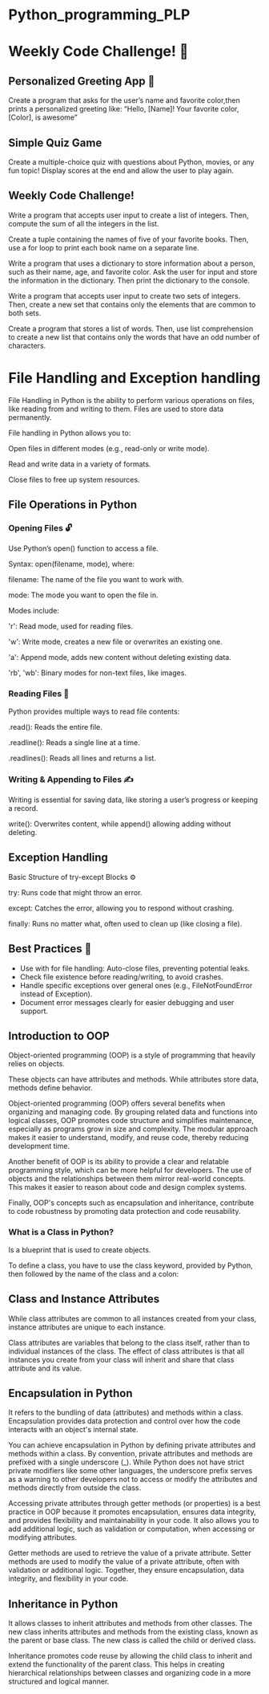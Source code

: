 # Python_programming_PLP
# Weekly Code Challenge! 🐍
## Personalized Greeting App 👋
Create a program that asks for the user’s name and favorite color,then prints a personalized greeting like: “Hello, [Name]! Your favorite color, [Color], is awesome”
## Simple Quiz Game 
Create a multiple-choice quiz with questions about Python, movies, or any fun topic! Display scores at the end and allow the user to play again.

## Weekly Code Challenge!
Write a program that accepts user input to create a list of integers. Then, compute the sum of all the integers in the list.


Create a tuple containing the names of five of your favorite books. Then, use a for loop to print each book name on a separate line.


Write a program that uses a dictionary to store information about a person, such as their name, age, and favorite color. Ask the user for input and store the information in the dictionary. Then print the dictionary to the console.


Write a program that accepts user input to create two sets of integers. Then, create a new set that contains only the elements that are common to both sets.


Create a program that stores a list of words. Then, use list comprehension to create a new list that contains only the words that have an odd number of characters.

# File Handling and Exception handling
File Handling in Python is the ability to perform various operations on files, like reading from and writing to them. Files are used to store data permanently.

File handling in Python allows you to:

Open files in different modes (e.g., read-only or write mode).

Read and write data in a variety of formats.

Close files to free up system resources.

## File Operations in Python
### Opening Files 🔓
Use Python’s open() function to access a file.

Syntax: open(filename, mode), where:

filename: The name of the file you want to work with.

mode: The mode you want to open the file in.

Modes include:

'r': Read mode, used for reading files.

'w': Write mode, creates a new file or overwrites an existing one.

'a': Append mode, adds new content without deleting existing data.

'rb', 'wb': Binary modes for non-text files, like images.

### Reading Files 📜

Python provides multiple ways to read file contents:

.read(): Reads the entire file.

.readline(): Reads a single line at a time.

.readlines(): Reads all lines and returns a list.

### Writing & Appending to Files ✍️

Writing is essential for saving data, like storing a user’s progress or keeping a record.

write(): Overwrites content, while append() allowing adding without deleting.

## Exception Handling
Basic Structure of try-except Blocks ⚙️

try: Runs code that might throw an error.

except: Catches the error, allowing you to respond without crashing.

finally: Runs no matter what, often used to clean up (like closing a file).

## Best Practices 📏
- Use with for file handling: Auto-close files, preventing potential leaks.
- Check file existence before reading/writing, to avoid crashes.
- Handle specific exceptions over general ones (e.g., FileNotFoundError instead of Exception).
- Document error messages clearly for easier debugging and user support.

## Introduction to OOP
Object-oriented programming (OOP) is a style of programming that heavily relies on objects. 

These objects can have attributes and methods. While attributes store data, methods define behavior.

Object-oriented programming (OOP) offers several benefits when organizing and managing code. By grouping related data and functions into logical classes, OOP promotes code structure and simplifies maintenance, especially as programs grow in size and complexity. The modular approach makes it easier to understand, modify, and reuse code, thereby reducing development time.

Another benefit of OOP is its ability to provide a clear and relatable programming style, which can be more helpful for developers. The use of objects and the relationships between them mirror real-world concepts. This makes it easier to reason about code and design complex systems.

Finally, OOP's concepts such as encapsulation and inheritance, contribute to code robustness by promoting data protection and code reusability.

### What is a Class in Python?
Is a blueprint that is used to create objects.

To define a class, you have to use the class keyword, provided by Python, then followed by the name of the class and a colon:

## Class and Instance Attributes
While class attributes are common to all instances created from your class, instance attributes are unique to each instance.

Class attributes are variables that belong to the class itself, rather than to individual instances of the class. The effect of class attributes is that all instances you create from your class will inherit and share that class attribute and its value. 

## Encapsulation in Python
It refers to the bundling of data (attributes) and methods within a class. Encapsulation provides data protection and control over how the code interacts with an object's internal state.

You can achieve encapsulation in Python by defining private attributes and methods within a class. By convention, private attributes and methods are prefixed with a single underscore (_). While Python does not have strict private modifiers like some other languages, the underscore prefix serves as a warning to other developers not to access or modify the attributes and methods directly from outside the class.

Accessing private attributes through getter methods (or properties) is a best practice in OOP because it promotes encapsulation, ensures data integrity, and provides flexibility and maintainability in your code. It also allows you to add additional logic, such as validation or computation, when accessing or modifying attributes.

Getter methods are used to retrieve the value of a private attribute.
Setter methods are used to modify the value of a private attribute, often with validation or additional logic.
Together, they ensure encapsulation, data integrity, and flexibility in your code.

## Inheritance in Python
It allows classes to inherit attributes and methods from other classes. The new class inherits attributes and methods from the existing class, known as the parent or base class. The new class is called the child or derived class.

Inheritance promotes code reuse by allowing the child class to inherit and extend the functionality of the parent class. This helps in creating hierarchical relationships between classes and organizing code in a more structured and logical manner.


